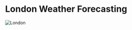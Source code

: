 # London Weather Forecasting
![London](https://github.com/hassanrevel/WeatherForecasting/assets/77535479/b4651fee-e5ba-437c-b47f-29c03de9fa22)
